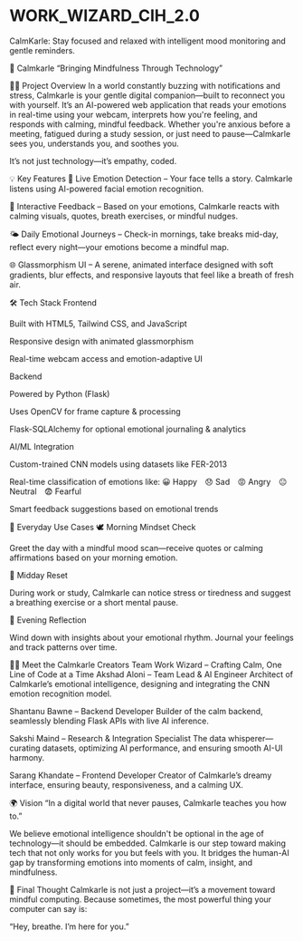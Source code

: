 # WORK_WIZARD_CIH_2.0
CalmKarle: Stay focused and relaxed with intelligent mood monitoring and gentle reminders.


🌿 Calmkarle
“Bringing Mindfulness Through Technology”

🧘‍♂️ Project Overview
In a world constantly buzzing with notifications and stress, Calmkarle is your gentle digital companion—built to reconnect you with yourself. It’s an AI-powered web application that reads your emotions in real-time using your webcam, interprets how you're feeling, and responds with calming, mindful feedback. Whether you're anxious before a meeting, fatigued during a study session, or just need to pause—Calmkarle sees you, understands you, and soothes you.

It’s not just technology—it’s empathy, coded.

💡 Key Features
🎥 Live Emotion Detection – Your face tells a story. Calmkarle listens using AI-powered facial emotion recognition.

🌈 Interactive Feedback – Based on your emotions, Calmkarle reacts with calming visuals, quotes, breath exercises, or mindful nudges.

🌤️ Daily Emotional Journeys – Check-in mornings, take breaks mid-day, reflect every night—your emotions become a mindful map.

🌐 Glassmorphism UI – A serene, animated interface designed with soft gradients, blur effects, and responsive layouts that feel like a breath of fresh air.

🛠️ Tech Stack
Frontend

Built with HTML5, Tailwind CSS, and JavaScript

Responsive design with animated glassmorphism

Real-time webcam access and emotion-adaptive UI

Backend

Powered by Python (Flask)

Uses OpenCV for frame capture & processing

Flask-SQLAlchemy for optional emotional journaling & analytics

AI/ML Integration

Custom-trained CNN models using datasets like FER-2013

Real-time classification of emotions like:
😀 Happy 😞 Sad 😡 Angry 😐 Neutral 😨 Fearful

Smart feedback suggestions based on emotional trends

🌟 Everyday Use Cases
🕊️ Morning Mindset Check

Greet the day with a mindful mood scan—receive quotes or calming affirmations based on your morning emotion.

🧠 Midday Reset

During work or study, Calmkarle can notice stress or tiredness and suggest a breathing exercise or a short mental pause.

🌙 Evening Reflection

Wind down with insights about your emotional rhythm. Journal your feelings and track patterns over time.

👨‍💻 Meet the Calmkarle Creators
Team Work Wizard – Crafting Calm, One Line of Code at a Time
Akshad Aloni – Team Lead & AI Engineer
Architect of Calmkarle’s emotional intelligence, designing and integrating the CNN emotion recognition model.

Shantanu Bawne – Backend Developer
Builder of the calm backend, seamlessly blending Flask APIs with live AI inference.

Sakshi Maind – Research & Integration Specialist
The data whisperer—curating datasets, optimizing AI performance, and ensuring smooth AI-UI harmony.

Sarang Khandate – Frontend Developer
Creator of Calmkarle’s dreamy interface, ensuring beauty, responsiveness, and a calming UX.

🌍 Vision
“In a digital world that never pauses, Calmkarle teaches you how to.”

We believe emotional intelligence shouldn't be optional in the age of technology—it should be embedded. Calmkarle is our step toward making tech that not only works for you but feels with you. It bridges the human-AI gap by transforming emotions into moments of calm, insight, and mindfulness.

💬 Final Thought
Calmkarle is not just a project—it’s a movement toward mindful computing.
Because sometimes, the most powerful thing your computer can say is:

“Hey, breathe. I’m here for you.”
